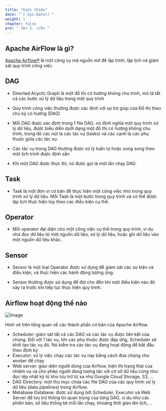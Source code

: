```yaml
---
title: "Giới thiệu"
date: "`r Sys.Date()`"
weight: 1
chapter: false
pre: " <b> 1. </b> "
---
```


## Apache AirFlow là gì?

[Apache Airflow®](https://airflow.apache.org/)  là một công cụ mã nguồn mở để lập trình, lập lịch và giám sát quy trình
công việc.

## DAG

* Directed Acyclic Graph là một đồ thị có hướng không chu trình, mô tả tất cả các bước xử lý dữ liệu trong một quy trình

* Quy trình công việc thường được xác định với sự trợ giúp của Đồ thị theo chu kỳ có hướng (DAG)

* Mỗi DAG được xác định trong 1 file DAG, nó định nghĩa một quy trình xử lý dữ liệu, được biểu diễn dưới dạng một đồ thị
  có hướng không chu trình, trong đó các nút là các tác vụ (tasks) và các cạnh là các phụ thuộc giữa các tác vụ.

* Các tác vụ trong DAG thường được xử lý tuần tự hoặc song song theo một lịch trình được định sẵn

* Khi một DAG được thực thi, nó được gọi là một lần chạy DAG.

## Task

* Task là một đơn vị cơ bản để thực hiện một công việc nhỏ trong quy trình xử lý dữ liệu. Mỗi Task là một bước trong quy
  trình và có thể được lập lịch thực hiện tùy theo các điều kiện cụ thể.

## Operator

* Mỗi operator đại diện cho một công việc cụ thể trong quy trình, ví dụ như đọc dữ liệu từ một nguồn dữ liệu, xử lý dữ
  liệu, hoặc ghi dữ liệu vào một nguồn dữ liệu khác.

## Sensor

* Sensor là một loại Operator được sử dụng để giám sát các sự kiện và điều kiện, và thực hiện các hành động tương ứng.

* Sensor thường được sử dụng để đợi cho đến khi một điều kiện nào đó xảy ra trước khi tiếp tục thực hiện quy trình.

## Airflow hoạt động thế nào

![Image](/repo_pmt_ws-fcj-003/images/003.png?featherlight=false&width=90pc)

Hình vẽ trên tổng quan về các thành phần cơ bản của Apache Airflow.

* Scheduler: giám sát tất cả các DAG và các tác vụ được liên kết của chúng. Đối với 1 tác vụ, khi các phụ thuộc được đáp
  ứng, Scheduler sẽ khởi tạo tác vụ đó. Nó kiểm tra các tác vụ đang hoạt động để bắt đầu theo định kỳ
* Executor: xử lý việc chạy các tác vụ này bằng cách đưa chúng cho worker để chạy
* Web server: giao diện người dùng của Airflow, hiện thị trạng thái của nhiệm vụ và cho phép người dùng tương tác với cơ
  sở dữ liệu cũng như đọc tệp nhật kỹ từ kho lưu trữ từ xa như Google Cloud Storage, S3, ...
* DAG Directory: một thư mục chứa các file DAG của các quy trình xử lý dữ liệu (data pipelines) trong Airflow.
* Metabase Database: được sử dụng bởi Scheduler, Executor và Web Server để lưu trữ thông tin quan trọng của từng DAG, ví
  dụ như các phiên bản, số liệu thống kê mỗi lần chạy, khoảng thời gian lên lịch, ..